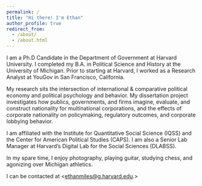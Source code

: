 ```yaml
---
permalink: /
title: "Hi there! I'm Ethan"
author_profile: true
redirect_from: 
  - /about/
  - /about.html
---
```


I am a Ph.D Candidate in the Department of Government at Harvard University. I completed my B.A. in Political Science and History at the University of Michigan. Prior to starting at Harvard, I worked as a Research Analyst at YouGov in San Francisco, California. 

My research sits the intersection of international & comparative political economy and political psychology and behavior. My dissertation project investigates how publics, governments, and firms imagine, evaluate, and construct nationality for multinational corporations, and the effects of corporate nationality on policymaking, regulatory outcomes, and corporate lobbying behavior.

I am affiliated with the Institute for Quantitative Social Science (IQSS) and the Center for American Political Studies (CAPS). I am also a Senior Lab Manager at Harvard’s Digital Lab for the Social Sciences (DLABSS).

In my spare time, I enjoy photography, playing guitar, studying chess, and agonizing over Michigan athletics.

I can be contacted at <ethanmiles@g.harvard.edu.>